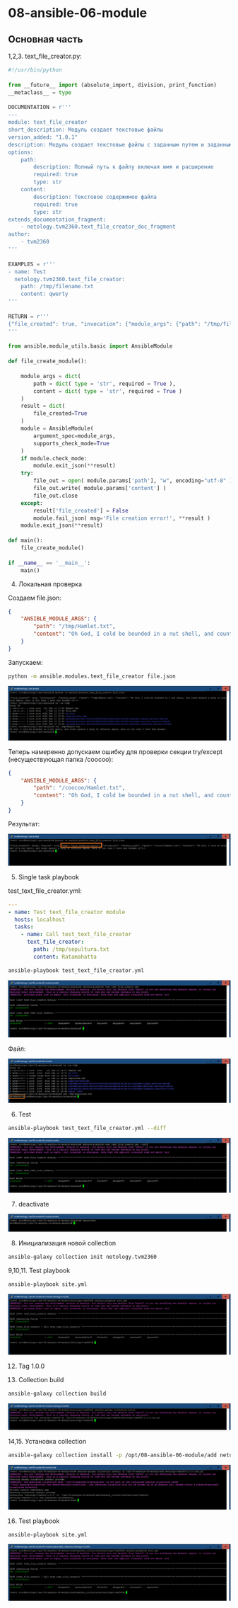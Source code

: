 # 08-ansible-06-module

## Основная часть

1,2,3. text_file_creator.py:

``` python
#!/usr/bin/python

from __future__ import (absolute_import, division, print_function)
__metaclass__ = type

DOCUMENTATION = r'''
---
module: text_file_creator
short_description: Модуль создает текстовые файлы
version_added: "1.0.1"
description: Модуль создает текстовые файлы с заданным путем и заданным содержимым
options:
    path:
        description: Полный путь к файлу включая имя и расширение
        required: true
        type: str
    content:
        description: Текстовое содержимое файла
        required: true
        type: str
extends_documentation_fragment:
    - netology.tvm2360.text_file_creator_doc_fragment
author:
    - tvm2360
'''

EXAMPLES = r'''
- name: Test
  netology.tvm2360.text_file_creator:
    path: /tmp/filename.txt
    content: qwerty
'''

RETURN = r'''
{"file_created": true, "invocation": {"module_args": {"path": "/tmp/filename.txt", "content": "qwerty"}}}
'''

from ansible.module_utils.basic import AnsibleModule

def file_create_module():

    module_args = dict(
        path = dict( type = 'str', required = True ),
        content = dict( type = 'str', required = True )
    )
    result = dict(
        file_created=True
    )
    module = AnsibleModule(
        argument_spec=module_args,
        supports_check_mode=True
    )
    if module.check_mode:
        module.exit_json(**result)
    try:
        file_out = open( module.params['path'], "w", encoding="utf-8" )
        file_out.write( module.params['content'] )
        file_out.close
    except:
        result['file_created'] = False
        module.fail_json( msg='File creation error!', **result )
    module.exit_json(**result)

def main():
    file_create_module()

if __name__ == '__main__':
    main()
```

4. Локальная проверка

Создаем file.json:
``` json
{
    "ANSIBLE_MODULE_ARGS": {
        "path": "/tmp/Hamlet.txt",
        "content": "Oh God, I cold be bounded in a nut shell, and count myself a king of infinite space, were it not that I have bad dreams."
    }
}
```

Запускаем:
``` bash
python -m ansible.modules.text_file_creator file.json
```

![Stage4_ok](./pictures/Stage4_ok.png)

Теперь намеренно допускаем ошибку для проверки секции try/except (несуществующая папка /coocoo):
``` json
{
    "ANSIBLE_MODULE_ARGS": {
        "path": "/coocoo/Hamlet.txt",
        "content": "Oh God, I cold be bounded in a nut shell, and count myself a king of infinite space, were it not that I have bad dreams."
    }
}
```

Результат:

![Stage4_err](./pictures/Stage4_err.png)

5. Single task playbook

test_text_file_creator.yml:
``` yml
---
- name: Test text_file_creator module
  hosts: localhost
  tasks:
    - name: Call test_text_file_creator
      text_file_creator:
        path: /tmp/sepultura.txt
        content: Ratamahatta
```
``` bash
ansible-playbook test_text_file_creator.yml
```

![Stage5](./pictures/Stage5.png)

Файл:

![Stage5_1](./pictures/Stage5_1.png)

6. Test

``` bash
ansible-playbook test_text_file_creator.yml --diff
```

![Stage6](./pictures/Stage6.png)

7. deactivate

![Stage7](./pictures/Stage7.png)


8. Инициализация новой collection

``` bash
ansible-galaxy collection init netology.tvm2360
```

9,10,11. Test playbook

``` bash
ansible-playbook site.yml
```

![Stage11](./pictures/Stage11.png)

12. Tag 1.0.0

13. Collection build

``` bash
ansible-galaxy collection build
```

![Stage13](./pictures/Stage13.png)

14,15. Установка collection

``` bash
ansible-galaxy collection install -p /opt/08-ansible-06-module/add netology-tvm2360-1.0.0.tar.gz
```

![Stage15](./pictures/Stage15.png)

16. Test playbook

``` bash
ansible-playbook site.yml
```

![Stage16](./pictures/Stage16.png)

